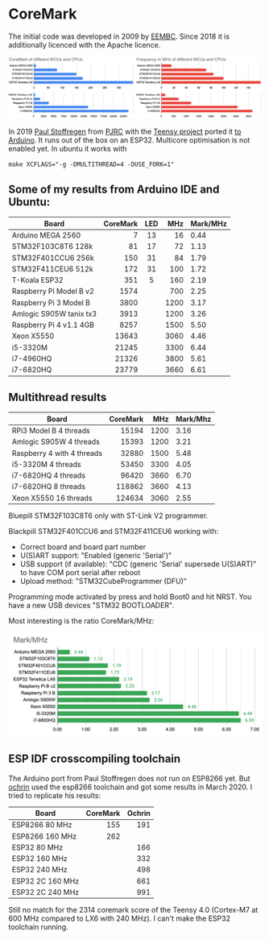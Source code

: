# CoreMark

The initial code was developed in 2009 by [EEMBC](https://github.com/eembc/coremark). Since 2018 it is additionally licenced with the Apache licence.

![Results 2020](../mix/coremark2020.png)

In 2019 [Paul Stoffregen](https://github.com/PaulStoffregen) from [PJRC](https://www.pjrc.com/) with the [Teensy project](https://www.pjrc.com/teensy/) ported it [to Arduino](https://github.com/PaulStoffregen/CoreMark). It runs out of the box on an ESP32. Multicore optimisation is not enabled yet. In ubuntu it works with

```
make XCFLAGS="-g -DMULTITHREAD=4 -DUSE_FORK=1"
``` 

## Some of my results from Arduino IDE and Ubuntu:

| Board                   | CoreMark | LED | MHz  | Mark/MHz |
| ----------------------- | -------: | :-: | ---: | -------- |
| Arduino MEGA 2560       |        7 |  13 |   16 |     0.44 |
| STM32F103C8T6 128k      |       81 |  17 |   72 |     1.13 |
| STM32F401CCU6 256k      |      150 |  31 |   84 |     1.79 |
| STM32F411CEU6 512k      |      172 |  31 |  100 |     1.72 |
| T-Koala ESP32           |      351 |   5 |  160 |     2.19 |
| Raspberry Pi Model B v2 |     1574 |     |  700 |     2.25 |
| Raspberry Pi 3 Model B  |     3800 |     | 1200 |     3.17 |
| Amlogic S905W tanix tx3 |     3913 |     | 1200 |     3.26 |
| Raspberry Pi 4 v1.1 4GB |     8257 |     | 1500 |     5.50 |
| Xeon X5550              |    13643 |     | 3060 |     4.46 |
| i5-3320M                |    21245 |     | 3300 |     6.44 |
| i7-4960HQ               |    21326 |     | 3800 |     5.61 |
| i7-6820HQ               |    23779 |     | 3660 |     6.61 |

## Multithread results

| Board                   | CoreMark | MHz  | Mark/Mhz |
| ----------------------- | -------: | ---: | -------- |
| RPi3 Model B  4 threads |    15194 | 1200 |     3.16 |
| Amlogic S905W 4 threads |    15393 | 1200 |     3.21 |
| Raspberry 4 with  4 threads |    32880 | 1500 |     5.48 |
| i5-3320M 4 threads      |    53450 | 3300 |     4.05 |
| i7-6820HQ 4 threads     |    96420 | 3660 |     6.70 |
| i7-6820HQ 8 threads     |   118862 | 3660 |     4.13 |
| Xeon X5550 16 threads   |   124634 | 3060 |     2.55 |


Bluepill STM32F103C8T6 only with ST-Link V2 programmer.

Blackpill STM32F401CCU6 and STM32F411CEU6 working with:
- Correct board and board part number
- U(S)ART support: "Enabled (generic 'Serial')"
- USB support (if available): "CDC (generic 'Serial' supersede U(S)ART)" to have COM port serial after reboot
- Upload method: "STM32CubeProgrammer (DFU)"

Programming mode activated by press and hold Boot0 and hit NRST. You have a new USB devices "STM32 BOOTLOADER".

Most interesting is the ratio CoreMark/MHz:

![Results 2020](../mix/coremark-mhz.png)

## ESP IDF crosscompiling toolchain

The Arduino port from Paul Stoffregen does not run on ESP8266 yet. But [ochrin](https://github.com/ochrin/coremark) used the esp8266 toolchain and got some results in March 2020. I tried to replicate his results:

| Board            | CoreMark | Ochrin |
| ---------------- | -------: | -----: |
| ESP8266   80 MHz |      155 |    191 |
| ESP8266  160 MHz |      262 |        |
| ESP32     80 MHz |          |    166 |
| ESP32    160 MHz |          |    332 |
| ESP32    240 MHz |          |    498 |
| ESP32 2C 160 MHz |          |    661 |
| ESP32 2C 240 MHz |          |    991 |

Still no match for the 2314 coremark score of the Teensy 4.0 (Cortex-M7 at 600 MHz compared to LX6 with 240 MHz). I can't make the ESP32 toolchain running.

